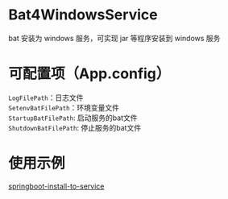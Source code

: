 # Bat4WindowsService
bat 安装为 windows 服务，可实现 jar 等程序安装到 windows 服务

# 可配置项（App.config）

`LogFilePath`：日志文件  
`SetenvBatFilePath`：环境变量文件  
`StartupBatFilePath`: 启动服务的bat文件  
`ShutdownBatFilePath`: 停止服务的bat文件  

# 使用示例
[springboot-install-to-service](https://github.com/l634666/springboot-demo/tree/master/springboot-install-to-service-demo
)

